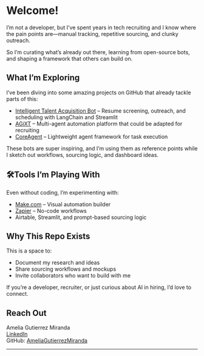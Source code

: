 # Welcome!

I’m not a developer, but I’ve spent years in tech recruiting and I know where the pain points are—manual tracking, repetitive sourcing, and clunky outreach.

So I’m curating what’s already out there, learning from open-source bots, and shaping a framework that others can build on.

## What I’m Exploring

I’ve been diving into some amazing projects on GitHub that already tackle parts of this:

- [Intelligent Talent Acquisition Bot](https://github.com/sreenjoyroy/INTELLIGENT-TALENT-ACQUISITION-BOT) – Resume screening, outreach, and scheduling with LangChain and Streamlit
- [AGiXT](https://github.com/Josh-XT/AGiXT) – Multi-agent automation platform that could be adapted for recruiting
- [CoreAgent](https://github.com/CoreAgent-Project/CoreAgent) – Lightweight agent framework for task execution

These bots are super inspiring, and I’m using them as reference points while I sketch out workflows, sourcing logic, and dashboard ideas.

## 🛠Tools I’m Playing With

Even without coding, I’m experimenting with:
- [Make.com](https://www.make.com/en) – Visual automation builder
- [Zapier](https://zapier.com/pricing) – No-code workflows
- Airtable, Streamlit, and prompt-based sourcing logic

## Why This Repo Exists

This is a space to:
- Document my research and ideas
- Share sourcing workflows and mockups
- Invite collaborators who want to build with me

If you’re a developer, recruiter, or just curious about AI in hiring, I’d love to connect.

## Reach Out

Amelia Gutierrez Miranda  
[LinkedIn](https://www.linkedin.com/in/ameliagutierrez/)  
GitHub: [AmeliaGutierrezMiranda](https://github.com/AmeliaGutierrezMiranda)

---

